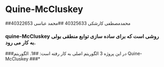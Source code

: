 # Quine-McCluskey
##محمدمصطفی کارشکی 40325633
##محمد عباسی 40322653
### quine-McCluskey روشی است که برای ساده سازی توابع منطقی بولی به کار می رود.
###در این پروژه 3 الگوریتم اصلی به کار رفته است:
##1. الگوربتم Quine-McCluskey
###*
